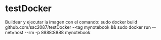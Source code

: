 # testDocker

Buildear y ejecutar la imagen con el comando:
sudo docker build github.com/sac2087/testDocker --tag mynotebook && sudo docker run --net=host --rm -p 8888:8888 mynotebook